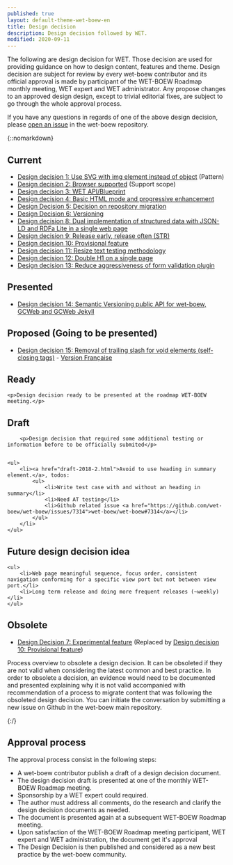 ```yaml
---
published: true
layout: default-theme-wet-boew-en
title: Design decision
description: Design decision followed by WET.
modified: 2020-09-11
---
```


The following are design decision for WET. Those decision are used for providing guidance on how to design content, features and theme. Design decision are subject for review by every wet-boew contributor and its official approval is made by participant of the WET-BOEW Roadmap monthly meeting, WET expert and WET administrator. Any propose changes to an approved design design, except to trivial editorial fixes, are subject to go through the whole approval process.

If you have any questions in regards of one of the above design decision, please [open an issue](https://github.com/wet-boew/wet-boew/issues) in the wet-boew repository.

{::nomarkdown}
<div class="wb-filter">
<section>
	<h2>Current</h2>
	<ul>
		<li><a href="1.html">Design decision 1: Use SVG with img element instead of object</a> (Pattern)</li>
		<li><a href="2.html">Design decision 2: Browser supported</a> (Support scope)</li>
		<li><a href="3.html">Design decision 3: WET API/Blueprint</a></li>
		<li><a href="4.html">Design decision 4: Basic HTML mode and progressive enhancement</a></li>
		<li><a href="5.html">Design Decision 5: Decision on repository migration</a></li>
		<li><a href="6.html">Design Decision 6: Versioning</a></li>
		<li><a href="8.html">Design decision 8: Dual implementation of structured data with JSON-LD and RDFa Lite in a single web page</a></li>
		<li><a href="9.html">Design decision 9: Release early, release often (<abbr title="Short-term release">STR</abbr>)</a></li>
		<li><a href="10.html">Design decision 10: Provisional feature</a></li>
		<li><a href="11.html">Design decision 11: Resize text testing methodology</a></li>
		<li><a href="12.html">Design decision 12: Double H1 on a single page</a></li>
		<li><a href="13.html">Design decision 13: Reduce aggressiveness of form validation plugin</a></li>
	</ul>
</section>

<section>
	<h2>Presented</h2>
	<ul>
		<li><a href="14.html">Design decision 14: Semantic Versioning public API for wet-boew, GCWeb and GCWeb Jekyll</a></li>
	</ul>
</section>

<section>
	<h2>Proposed (Going to be presented)</h2>
	<ul>
		<li><a href="15.html">Design decision 15: Removal of trailing slash for void elements (self-closing tags)</a> - <a href="15-fr.html" lang="fr">Version Française</a></li>
	</ul>
</section>


<!--
<section>
	<h2>Limited AT support</h2>

	<p>Design decision to provide better support to assistive technologies.</p>

</section>

<section>
	<h2>Usability finding</h2>

	<p>Design decision issued from usability research.</p>

</section>
-->

<section>
	<h2>Ready</h2>

<!--
	<ul>
		<li><a href="9.html">Design decision 9: Release early, release often (<abbr title="Short-term release">STR</abbr>)</a></li>
	</ul>
 -->

	<p>Design decision ready to be presented at the roadmap WET-BOEW meeting.</p>

</section>

<section>
	<h2>Draft</h2>

		<p>Design decision that required some additional testing or information before to be officially submited</p>


	<ul>
		<li><a href="draft-2018-2.html">Avoid to use heading in summary element.</a>, todos:
			<ul>
				<li>Write test case with and without an heading in summary</li>
				<li>Need AT testing</li>
				<li>Github related issue <a href="https://github.com/wet-boew/wet-boew/issues/7314">wet-boew/wet-boew#7314</a></li>
			</ul>
		</li>
	</ul>

</section>

<section>
	<h2>Future design decision idea</h2>

	<ul>
		<li>Web page meaningful sequence, focus order, consistent navigation conforming for a specific view port but not between view port.</li>
		<li>Long term release and doing more frequent releases (~weekly)</li>
	</ul>
</section>

<section>
	<h2>Obsolete</h2>
	<ul>
		<li><a href="7.html">Design Decision 7: Experimental feature</a> (Replaced by <a href="10.html">Design decision 10: Provisional feature</a>)</li>
	</ul>
	<p>Process overview to obsolete a design decision. It can be obsoleted if they are not valid when considering the latest common and best practice. In order to obsolete a decision, an evidence would need to be documented and presented explaining why it is not valid accompanied with recommendation of a process to migrate content that was following the obsoleted design decision. You can initiate the conversation by submitting a new issue on Github in the wet-boew main repository.</p>

</section>
</div>
{:/}


## Approval process

The approval process consist in the following steps:
* A wet-boew contributor publish a draft of a design decision document.
* The design decision draft is presented at one of the monthly WET-BOEW Roadmap meeting.
* Sponsorship by a WET expert could required.
* The author must address all comments, do the research and clarify the design decision documents as needed.
* The document is presented again at a subsequent WET-BOEW Roadmap meeting.
* Upon satisfaction of the WET-BOEW Roadmap meeting participant, WET expert and WET administration, the document get it's approval
* The Design Decision is then published and considered as a new best practice by the wet-boew community.
